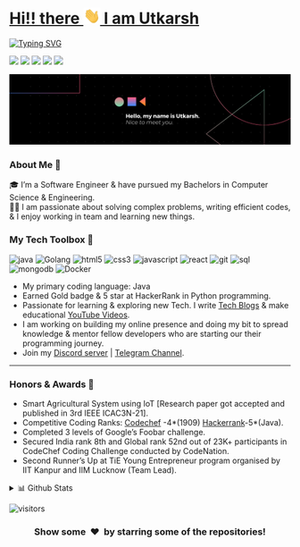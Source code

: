 # [Hi!! there <img src="https://raw.githubusercontent.com/ABSphreak/ABSphreak/master/gifs/Hi.gif" width="30px"> I am Utkarsh]()
[![Typing SVG](https://readme-typing-svg.herokuapp.com/?color=F7186C&lines=Let's+connect;visit+any+of+these+👇)](https://git.io/typing-svg)

[<img height="30" src="https://img.shields.io/badge/twitter-%231DA1F2.svg?&style=for-the-badge&logo=twitter&logoColor=white" />][twitter]
[<img height="30" src="https://img.shields.io/badge/linkedin-blue.svg?&style=for-the-badge&logo=linkedin&logoColor=white" />][LinkedIn]
[<img height="30" src="https://img.shields.io/badge/Gmail-D14836?style=for-the-badge&logo=gmail&logoColor=white" />][Gmail]
[<img height="30" src="https://img.shields.io/badge/Medium-12100E?style=for-the-badge&logo=medium&logoColor=white" />][Medium]
[<img height="30" src="https://img.shields.io/badge/dev.to-0A0A0A?style=for-the-badge&logo=devdotto&logoColor=white" />][Dev]


![alt text](https://github.com/Utkarsh-Y/Utkarsh-Y/blob/main/Black%20Technology%20LinkedIn%20Banner.png)
<br />

### About Me 🚀
🎓 I’m a Software Engineer & have pursued my Bachelors in Computer Science & Engineering. </br>
👨‍💻  I am passionate about solving complex problems, writing efficient codes, & I enjoy working in team and learning new things. </br>


### My Tech Toolbox 🧰 

<p align="left">
<img src="https://cdn4.iconfinder.com/data/icons/logos-and-brands/512/181_Java_logo_logos-512.png" alt="java" width="40" height="40"/> 
 <img src="https://go.dev/blog/go-brand/Go-Logo/SVG/Go-Logo_Blue.svg" alt="Golang" width="40" height="40"/>
<img src="https://upload.wikimedia.org/wikipedia/commons/thumb/6/61/HTML5_logo_and_wordmark.svg/512px-HTML5_logo_and_wordmark.svg.png" alt="html5" height="40"/> 
<img src="https://upload.wikimedia.org/wikipedia/commons/thumb/d/d5/CSS3_logo_and_wordmark.svg/1200px-CSS3_logo_and_wordmark.svg.png" alt="css3" height="40"/> 
 <img src="https://cdn2.iconfinder.com/data/icons/designer-skills/128/code-programming-javascript-software-develop-command-language-512.png" alt="javascript" height="40"/> 
 <img src="https://cdn4.iconfinder.com/data/icons/logos-3/600/React.js_logo-512.png" alt="react" height="40"/>
<img src="https://www.vectorlogo.zone/logos/git-scm/git-scm-icon.svg" alt="git" width="40" height="40"/>
 <img src="https://cdn1.iconfinder.com/data/icons/hawcons/32/699166-icon-89-document-file-sql-512.png" alt="sql" width="40" height="40"/> 
<img src="https://cdn4.iconfinder.com/data/icons/logos-3/512/mongodb-2-512.png" alt="mongodb" width="40" height="40"/>
<img src="https://cdn3.iconfinder.com/data/icons/logos-and-brands-adobe/512/97_Docker-512.png" alt="Docker" width="40" height="40"/>

</p>

 

* My primary coding language: Java
* Earned Gold badge & 5 star at HackerRank in Python programming.
* Passionate for learning & exploring new Tech. I write [Tech Blogs](https://ayushirawat.com/) & make educational [YouTube Videos](https://www.youtube.com/c/AyushiRawat).
* I am working on building my online presence and doing my bit to spread knowledge & mentor fellow developers who are starting our their programming journey.
* Join my [Discord server](https://discord.gg/Qet6kMd) | [Telegram Channel](https://t.me/rawatayushi).


---
### Honors & Awards 🏅
-  Smart Agricultural System using IoT [Research paper got accepted and published in 3rd IEEE ICAC3N-21].
- Competitive Coding Ranks: [Codechef](https://www.codechef.com/users/utkarsh_024) -4*(1909) [Hackerrank](https://www.hackerrank.com/utkarsh_24)-5*(Java).
- Completed 3 levels of Google’s Foobar challenge.
- Secured India rank 8th and Global rank 52nd out of 23K+ participants in CodeChef Coding Challenge conducted by CodeNation.
- Second Runner’s Up at TiE Young Entrepreneur program organised by IIT Kanpur and IIM Lucknow (Team Lead).

 <details>
<summary>📊 Github Stats </summary>

<p align="center"> <img src="https://github-readme-stats.vercel.app/api?username=utkrsh24&show_icons=true&theme=gotham" alt="Utkarsh | Stats" />

</details>





![visitors](https://visitor-badge.laobi.icu/badge?page_id=utkrsh24.utkrsh24)


[twitter]: https://twitter.com/_utkrsh24
[Dev]: https://dev.to/utkrsh
[Gmail]: mailto:yadav.utkarsh2498@gmail.com
[linkedin]: https://www.linkedin.com/in/utkarsh24/
[Medium]: https://medium.com/@yadav.utkarsh2498

<h3 align="center">Show some &nbsp;❤️&nbsp; by starring some of the repositories!</h3>
